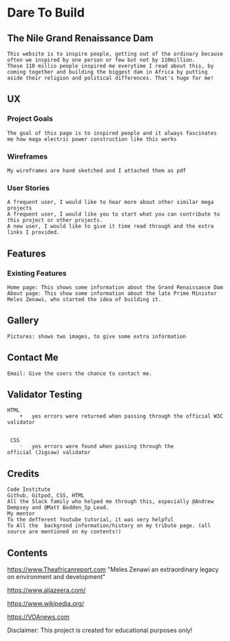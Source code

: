  # Dare To Build
     
  ## The Nile Grand Renaissance Dam

    This website is to inspire people, getting out of the ordinary because often we inspired by one person or few but not by 110million.
    These 110 millio people inspired me everytime I read about this, by coming together and building the biggest dam in Africa by putting aside their religion and political differences. That's huge for me!

  ## UX

  ###  Project Goals
    The goal of this page is to inspired people and it always fascinates me how maga electric power construction like this works
  ###  Wireframes 
    My wireframes are hand sketched and I attached them as pdf

  ###  User Stories
    A frequent user, I would like to hear more about other similar mega projects 
    A frequent user, I would like you to start what you can contribute to this project or other projects.
    A new user, I would like to give it time read through and the extra links I provided.

  ## Features

  ### Existing Features
    Home page: This shows some information about the Grand Renaissance Dam
    About page: This show some information about the late Prime Minister Meles Zenawi, who started the idea of building it.

  ## Gallery
    Pictures: shows two images, to give some extra information

   ## Contact Me 
    Email: Give the users the chance to contact me.
 
  ## Validator Testing

    HTML
    	•	yes errors were returned when passing through the official W3C validator
      

     CSS
     	◦	yes errors were found when passing through the official (Jigsaw) validator


  ## Credits
    Code Institute
    Github, Gitpod, CSS, HTML
    All the Slack family who helped me through this, especially @Andrew Dempsey and @Matt Bodden_5p_Lead. 
    My mentor
    To the defferent Youtube tutorial, it was very helpful
    To All the  backgrond information/history on my tribute page. (all source are mentioned on my contents!)


 ## Contents

  https://www.Theafricanreport.com 
  "Meles Zenawi an extraordinary legacy on environment and development"

  https://www.aljazeera.com/

  https://www.wikipedia.org/

  https://VOAnews.com
  
  Disclaimer: This project is created for educational purposes only!












